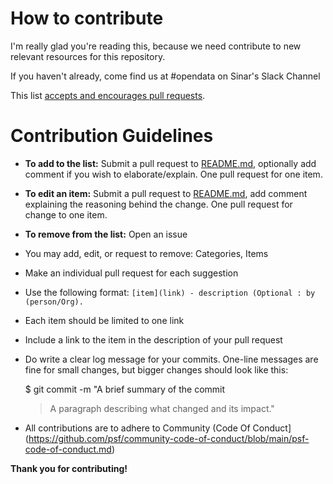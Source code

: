 # How to contribute

I'm really glad you're reading this, because we need contribute to new relevant resources for this repository.

If you haven't already, come find us at #opendata on Sinar's Slack Channel

This list [accepts and encourages pull requests](https://github.com/Sinar/awesome-dotmy-opendata-resources).

# Contribution Guidelines

- **To add to the list:** Submit a pull request to [README.md](https://github.com/Sinar/awesome-dotmy-opendata-resources/blob/master/README.md), optionally add comment if you wish to elaborate/explain. One pull request for one item.
- **To edit an item:** Submit a pull request to [README.md](https://github.com/Sinar/awesome-dotmy-opendata-resources/blob/master/README.md), add comment explaining the reasoning behind the change. One pull request for change to one item.
- **To remove from the list:** Open an issue

- You may add, edit, or request to remove: Categories, Items
- Make an individual pull request for each suggestion
- Use the following format: `[item](link) - description (Optional : by (person/Org).`
- Each item should be limited to one link
- Include a link to the item in the description of your pull request
- Do write a clear log message for your commits. One-line messages are fine for small changes, but bigger changes should look like this:

    $ git commit -m "A brief summary of the commit
    > 
    > A paragraph describing what changed and its impact."
 - All contributions are to adhere to Community (Code Of Conduct](https://github.com/psf/community-code-of-conduct/blob/main/psf-code-of-conduct.md)

**Thank you for contributing!**
